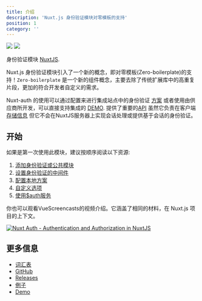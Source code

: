 ```yaml
---
title: 介绍
description: 'Nuxt.js 身份验证模块对零模板的支持'
position: 1
category: ''
---
```


<img src="/preview.png" class="light-img" />
<img src="/preview-dark.png" class="dark-img" />

身份验证模块 [NuxtJS](https://nuxtjs.org).

Nuxt.js 身份验证模块引入了一个新的概念，即对零模板(Zero-boilerplate)的支持！`Zero-boilerplate` 是一个新的组件概念，主要去除了传统扩展库中的高重复片段，更加的符合开发者自定义的需求。

Nuxt-auth 的使用可以通过配置来进行集成站点中的身份验证 [方案](/guide/scheme) 或者使用由供应商所开发，可以直接支持集成的 [DEMO](/guide/provider). 提供了重要的[API](https://auth.nuxtjs.org/) 虽然它负责在客户端 [存储信息](/api/storage) 但它不会在NuxtJS服务器上实现会话处理或提供基于会话的身份验证。


## 开始

如果是第一次使用此模块，建议按顺序阅读以下资源:

1. [添加身份验证或公共模块](./guide/setup)
2. [设置身份验证的中间件](./guide/middleware)
3. [配置本地方案](./schemes/local)
4. [自定义选项](./api/options)
5. [使用$auth服务](./api/auth)

你也可以观看VueScreencasts的视频介绍。它涵盖了相同的材料，在 Nuxt.js 项目的上下文。



[![Nuxt Auth - Authentication and Authorization in NuxtJS](https://img.youtube.com/vi/zzUpO8tXoaw/0.jpg)](https://youtu.be/zzUpO8tXoaw)

## 更多信息

- [词汇表](./glossary)
- [GitHub](https://github.com/nuxt-community/auth-module)
- [Releases](https://github.com/nuxt-community/auth-module/releases)
- [例子](https://github.com/nuxt-community/auth-module/tree/dev/demo)
- [Demo](https://nuxt-auth.herokuapp.com)
